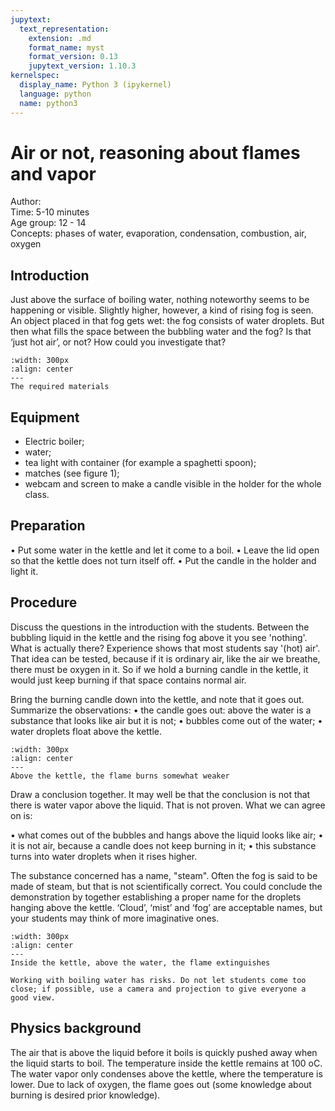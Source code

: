 ```yaml
---
jupytext:
  text_representation:
    extension: .md
    format_name: myst
    format_version: 0.13
    jupytext_version: 1.10.3
kernelspec:
  display_name: Python 3 (ipykernel)
  language: python
  name: python3
---
```


# Air or not, reasoning about flames and vapor


Author:     \
Time:	  	  5-10 minutes\
Age group:	12 - 14\
Concepts:	  phases of water, evaporation, condensation, combustion, air, oxygen

## Introduction
Just above the surface of boiling water, nothing noteworthy seems to be happening or visible. Slightly higher, however, a kind of rising fog is seen. An object placed in that fog gets wet: the fog consists of water droplets. But then what fills the space between the bubbling water and the fog? Is that ‘just hot air’, or not? How could you investigate that?

```{figure} demo09_figure1.jpg
:width: 300px
:align: center
---
The required materials
```
## Equipment
* Electric boiler; 
* water; 
* tea light with container (for example a spaghetti spoon); 
* matches (see figure 1); 
* webcam and screen to make a candle visible in the holder for the whole class.

## Preparation
•	Put some water in the kettle and let it come to a boil.
•	Leave the lid open so that the kettle does not turn itself off.
•	Put the candle in the holder and light it.

## Procedure
Discuss the questions in the introduction with the students. Between the bubbling liquid in the kettle and the rising fog above it you see 'nothing'. What is actually there? Experience shows that most students say '(hot) air'. That idea can be tested, because if it is ordinary air, like the air we breathe, there must be oxygen in it. So if we hold a burning candle in the kettle, it would just keep burning if that space contains normal air.
 
Bring the burning candle down into the kettle, and note that it goes out. Summarize the observations: 
•	the candle goes out: above the water is a substance that looks like air but it is not;
•	bubbles come out of the water;
•	water droplets float above the kettle.
 ```{figure} demo09_figure2.jpg
:width: 300px
:align: center
---
Above the kettle, the flame burns somewhat weaker
```
Draw a conclusion together. It may well be that the conclusion is not that there is water vapor above the liquid. That is not proven. What we can agree on is: 

•	what comes out of the bubbles and hangs above the liquid looks like air;
•	it is not air, because a candle does not keep burning in it;
•	this substance turns into water droplets when it rises higher.
 
The substance concerned has a name, "steam". Often the fog is said to be made of steam, but that is not scientifically correct. You could conclude the demonstration by together establishing a proper name for the droplets hanging above the kettle. ‘Cloud’, ‘mist’ and ‘fog’ are acceptable names, but your students may think of more imaginative ones. 
```{figure} demo09_figure3.jpg
:width: 300px
:align: center
---
Inside the kettle, above the water, the flame extinguishes
```
```{warning}
Working with boiling water has risks. Do not let students come too close; if possible, use a camera and projection to give everyone a good view.
```

## Physics background
The air that is above the liquid before it boils is quickly pushed away when the liquid starts to boil. The temperature inside the kettle remains at 100 oC. The water vapor only condenses above the kettle, where the temperature is lower. Due to lack of oxygen, the flame goes out (some knowledge about burning is desired prior knowledge).

